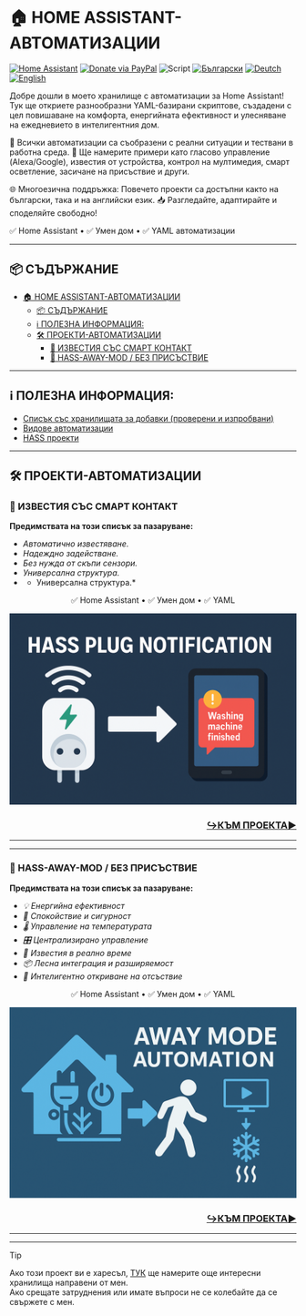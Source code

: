 # 🏠 HOME ASSISTANT-АВТОМАТИЗАЦИИ
[![Home Assistant](https://img.shields.io/badge/🏠_Home_Assistant-41BDF5?logo=homeassistant)](https://www.home-assistant.io/) [![Donate via PayPal](https://img.shields.io/badge/PayPal-Donate-blue?logo=paypal)](https://www.paypal.com/donate/?hosted_button_id=AAWFZVF2XCP5A)
![Script](https://img.shields.io/badge/logo-yaml-green?logo=yaml)
[![Български](https://img.shields.io/badge/BG_Български-език-green?logo=translate&labelColor=gray&style=flat-square&link=https://example.com/bg
)](BG.md)
[![Deutch](https://img.shields.io/badge/DE_Deutsche-sprache-green?logo=translate&labelColor=gray&style=flat-square&link=https://example.com/bg
)](DE.md)
[![English](https://img.shields.io/badge/EN_English-language-green?logo=translate&labelColor=gray&style=flat-square&link=https://example.com/bg)](README.md)

Добре дошли в моето хранилище с автоматизации за Home Assistant!
Тук ще откриете разнообразни YAML-базирани скриптове, създадени с цел повишаване на комфорта, енергийната ефективност и улесняване на ежедневието в интелигентния дом.

🔧 Всички автоматизации са съобразени с реални ситуации и тествани в работна среда.
📌 Ще намерите примери като гласово управление (Alexa/Google), известия от устройства, контрол на мултимедия, смарт осветление, засичане на присъствие и други.

🌐 Многоезична поддръжка: Повечето проекти са достъпни както на български, така и на английски език.
📥 Разгледайте, адаптирайте и споделяйте свободно!

✅ Home Assistant • ✅ Умен дом • ✅ YAML автоматизации

---

## 📦 СЪДЪРЖАНИЕ

- [🏠 HOME ASSISTANT-АВТОМАТИЗАЦИИ](#-home-assistant-автоматизации)
  - [📦 СЪДЪРЖАНИЕ](#-съдържание)
  - [ℹ️ ПОЛЕЗНА ИНФОРМАЦИЯ:](#ℹ️-полезна-информация)
  - [🛠️ ПРОЕКТИ-АВТОМАТИЗАЦИИ](#️-проекти-автоматизации)
    - [🛜 ИЗВЕСТИЯ СЪС СМАРТ КОНТАКТ](#-известия-със-смарт-контакт)
    - [🔋 HASS-AWAY-MOD / БЕЗ ПРИСЪСТВИЕ](#-hass-away-mod--без-присъствие)

---

## ℹ️ ПОЛЕЗНА ИНФОРМАЦИЯ:
- [Списък със хранилищата за добавки (проверени и изпробвани)]([/add-on%20repositorys.md](https://github.com/Bacard1/homeassistant/blob/110cbf6383a4612eebb80f92a268756654db6cf4/add-on_repositorys.md))
- [Видове автоматизации](https://github.com/Bacard1/homeassistant/blob/110cbf6383a4612eebb80f92a268756654db6cf4/automations/BG.md)
- [HASS проекти](https://github.com/Bacard1/homeassistant.git)

---

## 🛠️ ПРОЕКТИ-АВТОМАТИЗАЦИИ

### 🛜 ИЗВЕСТИЯ СЪС СМАРТ КОНТАКТ
**Предимствата на този списък за пазаруване:**
- *Автоматично известяване.*
- *Надеждно задействане.*
- *Без нужда от скъпи сензори.*
- *Универсална структура.*
- * Универсална структура.*

<p align="center">✅ Home Assistant • ✅ Умен дом • ✅ YAML</p>

![Създаване/Интегриране на Zigbee мрежа](/img/plug_notifications_banner.png)

<h3 align="right">

[**↪️КЪМ ПРОЕКТА▶️**](https://github.com/Bacard1/HASS-plug-notification.git)
</h3>

---
---

### 🔋 HASS-AWAY-MOD / БЕЗ ПРИСЪСТВИЕ
**Предимствата на този списък за пазаруване:**
- *💡 Енергийна ефективност*
- *🧘 Спокойствие и сигурност*
- *🌡️ Управление на температурата*
- *🎛️ Централизирано управление*
- *📱 Известия в реално време*
- *📦 Лесна интеграция и разширяемост*
- *🧠 Интелигентно откриване на отсъствие*

<p align="center">✅ Home Assistant • ✅ Умен дом • ✅ YAML</p>

![Създаване/Интегриране на Zigbee мрежа](/img/away_mod_banner.png)

<h3 align="right">

[**↪️КЪМ ПРОЕКТА▶️**](https://github.com/Bacard1/HASS-away-mode)
</h3>

---
---
> [!TIP]
> Ако този проект ви е харесъл, [ТУК](https://github.com/Bacard1?tab=repositories) ще намерите още интересни хранилища направени от мен.<br>
> Ако срещате затруднения или имате въпроси не се колебайте да се свържете с мен.